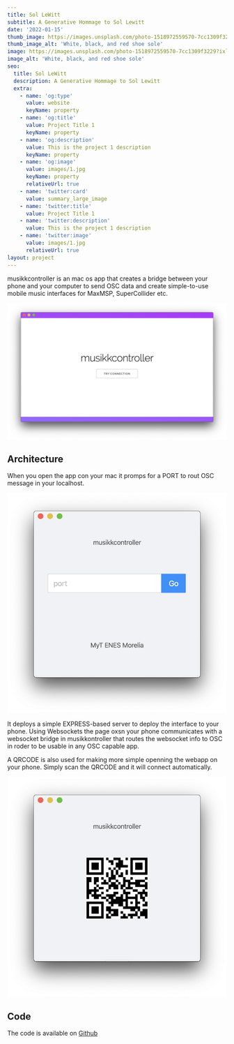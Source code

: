 ```yaml
---
title: Sol LeWitt
subtitle: A Generative Hommage to Sol Lewitt 
date: '2022-01-15'
thumb_image: https://images.unsplash.com/photo-1518972559570-7cc1309f3229?ixlib=rb-1.2.1&ixid=eyJhcHBfaWQiOjEyMDd9&auto=format&fit=crop&w=1950&q=80
thumb_image_alt: 'White, black, and red shoe sole'
image: https://images.unsplash.com/photo-1518972559570-7cc1309f3229?ixlib=rb-1.2.1&ixid=eyJhcHBfaWQiOjEyMDd9&auto=format&fit=crop&w=1950&q=80
image_alt: 'White, black, and red shoe sole'
seo:
  title: Sol LeWitt
  description: A Generative Hommage to Sol Lewitt 
  extra:
    - name: 'og:type'
      value: website
      keyName: property
    - name: 'og:title'
      value: Project Title 1
      keyName: property
    - name: 'og:description'
      value: This is the project 1 description
      keyName: property
    - name: 'og:image'
      value: images/1.jpg
      keyName: property
      relativeUrl: true
    - name: 'twitter:card'
      value: summary_large_image
    - name: 'twitter:title'
      value: Project Title 1
    - name: 'twitter:description'
      value: This is the project 1 description
    - name: 'twitter:image'
      value: images/1.jpg
      relativeUrl: true
layout: project
---
```


musikkcontroller is an mac os app that creates a bridge between your phone and your computer to send OSC data and create simple-to-use mobile music interfaces for MaxMSP, SuperCollider etc.

![Checkmate](/images/musikkcontroller/controller.png)

## Architecture

When you open the app con your mac it promps for a PORT to rout OSC message in your localhost. 

![Checkmate](/images/musikkcontroller/init.png)

It deploys a simple EXPRESS-based server to deploy the interface to your phone. Using Websockets the page oxsn your phone communicates with a websocket bridge in musikkontroller that routes the websocket info to OSC in roder to be usable in any OSC capable app. 

A QRCODE is also used for making more simple openning the webapp on your phone. Simply scan the QRCODE and it will connect automatically.

![Checkmate](/images/musikkcontroller/qrcode.png)

## Code

The code is available on [Github](https://github.com/roicort/musikkcontroller)